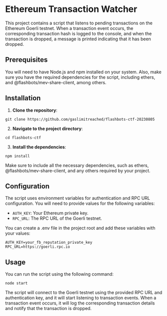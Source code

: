 # Ethereum Transaction Watcher

This project contains a script that listens to pending transactions on the Ethereum Goerli testnet. When a transaction event occurs, the corresponding transaction hash is logged to the console, and when the transaction is dropped, a message is printed indicating that it has been dropped.

## Prerequisites

You will need to have Node.js and npm installed on your system. Also, make sure you have the required dependencies for the script, including ethers, and @flashbots/mev-share-client, among others.

## Installation

1. **Clone the repository**:

```shell
git clone https://github.com/gaslimitreached/flashbots-ctf-20230805
```

2. **Navigate to the project directory**:

```shell
cd flashbots-ctf
```

3. **Install the dependencies**:

```shell
npm install
```

Make sure to include all the necessary dependencies, such as ethers, @flashbots/mev-share-client, and any others required by your project.

## Configuration

The script uses environment variables for authentication and RPC URL configuration. You will need to provide values for the following variables:

- `AUTH_KEY`: Your Ethereum private key.
- `RPC_URL`: The RPC URL of the Goerli testnet.

You can create a .env file in the project root and add these variables with your values:

```plaintext
AUTH_KEY=your_fb_reputation_private_key
RPC_URL=https://goerli.rpc.io
```

## Usage

You can run the script using the following command:

```shell
node start
```

The script will connect to the Goerli testnet using the provided RPC URL and authentication key, and it will start listening to transaction events. When a transaction event occurs, it will log the corresponding transaction details and notify that the transaction is dropped.

